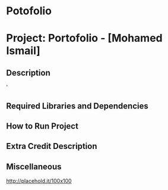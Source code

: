 # Potofolio
Project: Portofolio  - [Mohamed Ismail]
================================

Description
-----------------------------------

'

Required Libraries and Dependencies
-----------------------------------



How to Run Project
------------------



Extra Credit Description
------------------------



Miscellaneous
-------------

http://placehold.it/100x100
